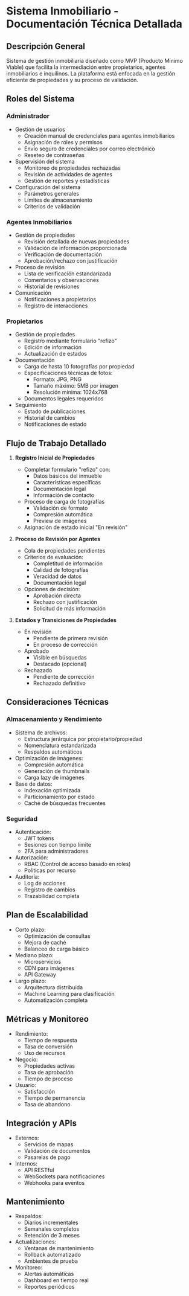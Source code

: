 # Sistema Inmobiliario - Documentación Técnica Detallada

## Descripción General
Sistema de gestión inmobiliaria diseñado como MVP (Producto Mínimo Viable) que facilita la intermediación entre propietarios, agentes inmobiliarios e inquilinos. La plataforma está enfocada en la gestión eficiente de propiedades y su proceso de validación.

## Roles del Sistema

### Administrador
- Gestión de usuarios
  - Creación manual de credenciales para agentes inmobiliarios
  - Asignación de roles y permisos
  - Envío seguro de credenciales por correo electrónico
  - Reseteo de contraseñas
- Supervisión del sistema
  - Monitoreo de propiedades rechazadas
  - Revisión de actividades de agentes
  - Gestión de reportes y estadísticas
- Configuración del sistema
  - Parámetros generales
  - Límites de almacenamiento
  - Criterios de validación

### Agentes Inmobiliarios
- Gestión de propiedades
  - Revisión detallada de nuevas propiedades
  - Validación de información proporcionada
  - Verificación de documentación
  - Aprobación/rechazo con justificación
- Proceso de revisión
  - Lista de verificación estandarizada
  - Comentarios y observaciones
  - Historial de revisiones
- Comunicación
  - Notificaciones a propietarios
  - Registro de interacciones

### Propietarios
- Gestión de propiedades
  - Registro mediante formulario "refizo"
  - Edición de información
  - Actualización de estados
- Documentación
  - Carga de hasta 10 fotografías por propiedad
  - Especificaciones técnicas de fotos:
    - Formato: JPG, PNG
    - Tamaño máximo: 5MB por imagen
    - Resolución mínima: 1024x768
  - Documentos legales requeridos
- Seguimiento
  - Estado de publicaciones
  - Historial de cambios
  - Notificaciones de estado

## Flujo de Trabajo Detallado

1. **Registro Inicial de Propiedades**
   - Completar formulario "refizo" con:
     - Datos básicos del inmueble
     - Características específicas
     - Documentación legal
     - Información de contacto
   - Proceso de carga de fotografías
     - Validación de formato
     - Compresión automática
     - Preview de imágenes
   - Asignación de estado inicial "En revisión"

2. **Proceso de Revisión por Agentes**
   - Cola de propiedades pendientes
   - Criterios de evaluación:
     - Completitud de información
     - Calidad de fotografías
     - Veracidad de datos
     - Documentación legal
   - Opciones de decisión:
     - Aprobación directa
     - Rechazo con justificación
     - Solicitud de más información

3. **Estados y Transiciones de Propiedades**
   - En revisión
     - Pendiente de primera revisión
     - En proceso de corrección
   - Aprobado
     - Visible en búsquedas
     - Destacado (opcional)
   - Rechazado
     - Pendiente de corrección
     - Rechazado definitivo

## Consideraciones Técnicas

### Almacenamiento y Rendimiento
- Sistema de archivos:
  - Estructura jerárquica por propietario/propiedad
  - Nomenclatura estandarizada
  - Respaldos automáticos
- Optimización de imágenes:
  - Compresión automática
  - Generación de thumbnails
  - Carga lazy de imágenes
- Base de datos:
  - Indexación optimizada
  - Particionamiento por estado
  - Caché de búsquedas frecuentes

### Seguridad
- Autenticación:
  - JWT tokens
  - Sesiones con tiempo límite
  - 2FA para administradores
- Autorización:
  - RBAC (Control de acceso basado en roles)
  - Políticas por recurso
- Auditoría:
  - Log de acciones
  - Registro de cambios
  - Trazabilidad completa

## Plan de Escalabilidad
- Corto plazo:
  - Optimización de consultas
  - Mejora de caché
  - Balanceo de carga básico
- Mediano plazo:
  - Microservicios
  - CDN para imágenes
  - API Gateway
- Largo plazo:
  - Arquitectura distribuida
  - Machine Learning para clasificación
  - Automatización completa

## Métricas y Monitoreo
- Rendimiento:
  - Tiempo de respuesta
  - Tasa de conversión
  - Uso de recursos
- Negocio:
  - Propiedades activas
  - Tasa de aprobación
  - Tiempo de proceso
- Usuario:
  - Satisfacción
  - Tiempo de permanencia
  - Tasa de abandono

## Integración y APIs
- Externos:
  - Servicios de mapas
  - Validación de documentos
  - Pasarelas de pago
- Internos:
  - API RESTful
  - WebSockets para notificaciones
  - Webhooks para eventos

## Mantenimiento
- Respaldos:
  - Diarios incrementales
  - Semanales completos
  - Retención de 3 meses
- Actualizaciones:
  - Ventanas de mantenimiento
  - Rollback automatizado
  - Ambientes de prueba
- Monitoreo:
  - Alertas automáticas
  - Dashboard en tiempo real
  - Reportes periódicos
